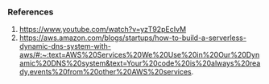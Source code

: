 ### References
1. https://www.youtube.com/watch?v=yzT92pEcIvM
2. https://aws.amazon.com/blogs/startups/how-to-build-a-serverless-dynamic-dns-system-with-aws/#:~:text=AWS%20Services%20We%20Use%20in%20Our%20Dynamic%20DNS%20system&text=Your%20code%20is%20always%20ready,events%20from%20other%20AWS%20services.
